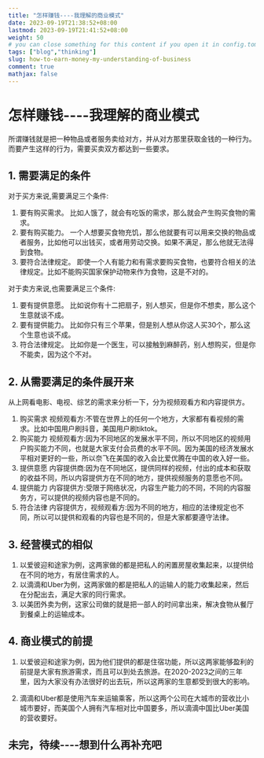 ```yaml
---
title: "怎样赚钱----我理解的商业模式"
date: 2023-09-19T21:38:52+08:00
lastmod: 2023-09-19T21:41:52+08:00
weight: 50
# you can close something for this content if you open it in config.toml.
tags: ["blog","thinking"]
slug: how-to-earn-money-my-understanding-of-business
comment: true
mathjax: false
---
```


# 怎样赚钱----我理解的商业模式

所谓赚钱就是把一种物品或者服务卖给对方，并从对方那里获取金钱的一种行为。而要产生这样的行为，需要买卖双方都达到一些要求。

## 1. 需要满足的条件

对于买方来说,需要满足三个条件:
1. 要有购买需求。 
   比如人饿了，就会有吃饭的需求，那么就会产生购买食物的需求。
2. 要有购买能力。
   一个人想要买食物充饥，那么他就要有可以用来交换的物品或者服务，比如他可以出钱买，或者用劳动交换。如果不满足，那么他就无法得到食物。
3. 要符合法律规定。
   即使一个人有能力和有需求要购买食物，也要符合相关的法律规定。比如不能购买国家保护动物来作为食物，这是不对的。

对于卖方来说,也需要满足三个条件:
1. 要有提供意愿。
   比如说你有十二把扇子，别人想买，但是你不想卖，那么这个生意就谈不成。
2. 要有提供能力。
   比如你只有三个苹果，但是别人想从你这人买30个，那么这个生意也谈不成。
3. 符合法律规定。
   比如你是一个医生，可以接触到麻醉药，别人想购买，但是你不能卖，因为这个不对。


## 2. 从需要满足的条件展开来

从上网看电影、电视、综艺的需求来分析一下，分为视频观看方和内容提供方。

1. 购买需求
   视频观看方:不管在世界上的任何一个地方，大家都有看视频的需求。比如中国用户刷抖音，美国用户刷tiktok。
2. 购买能力
   视频观看方:因为不同地区的发展水平不同，所以不同地区的视频用户购买能力不同，也就是大家支付会员费的水平不同。因为美国的经济发展水平相对更好的一些，所以奈飞在美国的收入会比爱优腾在中国的收入好一些。
3. 提供意愿
   内容提供商:因为在不同地区，提供同样的视频，付出的成本和获取的收益不同，所以内容提供方在不同的地方，提供视频服务的意愿也不同。
4. 提供能力
   内容提供方:受限于网络状况，内容生产能力的不同，不同的内容服务方，可以提供的视频内容也是不同的。
5. 符合法律
   内容提供方，视频观看方:因为不同的地方，相应的法律规定也不同，所以可以提供和观看的内容也是不同的，但是大家都要遵守法律。

## 3. 经营模式的相似
1. 以爱彼迎和途家为例，这两家做的都是把私人的闲置房屋收集起来，以提供给在不同的地方，有居住需求的人。
2. 以滴滴和Uber为例，这两家做的都是把私人的运输人的能力收集起来，然后在分配出去，满足大家的同行需求。
3. 以美团外卖为例，这家公司做的就是把一部人的时间拿出来，解决食物从餐厅到餐桌上的运输成本。

## 4. 商业模式的前提
1. 以爱彼迎和途家为例，因为他们提供的都是住宿功能，所以这两家能够盈利的前提是大家有旅游需求，而且可以到处去旅游。在2020-2023之间的三年里，因为大家没有办法很好的出去玩，所以这两家的生意都受到很大的影响。

2. 滴滴和Uber都是使用汽车来运输乘客，所以这两个公司在大城市的营收比小城市要好，而美国个人拥有汽车相对比中国要多，所以滴滴中国比Uber美国的营收要好。 

## 未完，待续----想到什么再补充吧